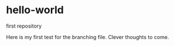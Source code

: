 # hello-world
first repository

Here is my first test for the branching file. 
Clever thoughts to come.
